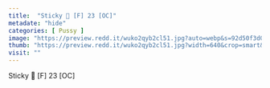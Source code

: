 ```yaml
---
title:  "Sticky 🧸 [F] 23 [OC]"
metadate: "hide"
categories: [ Pussy ]
image: "https://preview.redd.it/wuko2qyb2cl51.jpg?auto=webp&s=92d50f3d00a5a08ecd307f62a9f880905ac8098b"
thumb: "https://preview.redd.it/wuko2qyb2cl51.jpg?width=640&crop=smart&auto=webp&s=f1449efa3e866176e531ece14f9d19225b1a74d6"
visit: ""
---
```

Sticky 🧸 [F] 23 [OC]
